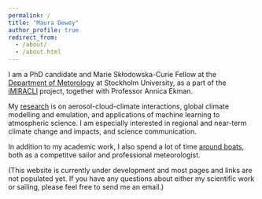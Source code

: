 ```yaml
---
permalink: /
title: "Maura Dewey"
author_profile: true
redirect_from: 
  - /about/
  - /about.html
---
```


I am a PhD candidate and Marie Skłodowska-Curie Fellow at the [Department of Metorology](https://www.su.se/department-of-meteorology/) at Stockholm University, as a part of the [iMIRACLI](https://imiracli.web.ox.ac.uk/) project, together with Professor Annica Ekman.

My [research](https://mauradewey.github.io/research) is on aerosol-cloud-climate interactions, global climate modelling and emulation, and applications of machine learning to atmospheric science.  I am especially interested in regional and near-term climate change and impacts, and science communication. 

In addition to my academic work, I also spend a lot of time [around boats](https://mauradewey.github.io/sailing), both as a competitve sailor and professional meteorologist.

(This website is currently under development and most pages and links are not populated yet. If you have any questions about either my scientific work or sailing, please feel free to send me an email.)
